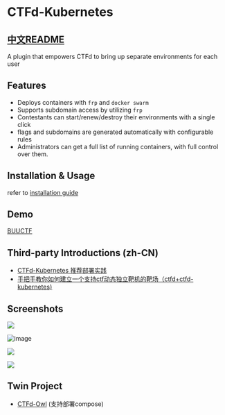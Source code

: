 # CTFd-Kubernetes

## [中文README](README.zh-cn.md)

A plugin that empowers CTFd to bring up separate environments for each user

## Features

- Deploys containers with `frp` and `docker swarm`
- Supports subdomain access by utilizing `frp`
- Contestants can start/renew/destroy their environments with a single click
- flags and subdomains are generated automatically with configurable rules
- Administrators can get a full list of running containers, with full control over them.

## Installation & Usage

refer to [installation guide](docs/install.md)

## Demo

[BUUCTF](https://buuoj.cn)

## Third-party Introductions (zh-CN)

- [CTFd-Kubernetes 推荐部署实践](https://www.zhaoj.in/read-6333.html)
- [手把手教你如何建立一个支持ctf动态独立靶机的靶场（ctfd+ctfd-kubernetes)](https://blog.csdn.net/fjh1997/article/details/100850756)

## Screenshots

![](https://user-images.githubusercontent.com/20221896/105939593-7cca6f80-6094-11eb-92de-8a04554dc019.png)

![image](https://user-images.githubusercontent.com/20221896/105940182-a637cb00-6095-11eb-9525-8291986520c1.png)

![](https://user-images.githubusercontent.com/20221896/105939965-2e69a080-6095-11eb-9b31-7777a0cc41b9.png)

![](https://user-images.githubusercontent.com/20221896/105940026-50632300-6095-11eb-8512-6f19dd12c776.png)

## Twin Project

- [CTFd-Owl](https://github.com/D0g3-Lab/H1ve/tree/master/CTFd/plugins/ctfd-owl) (支持部署compose)
